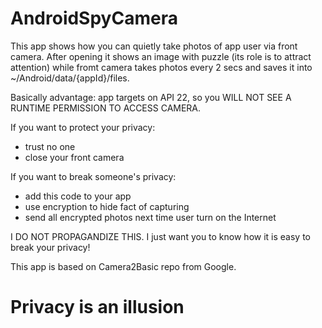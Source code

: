 # AndroidSpyCamera

This app shows how you can quietly take photos of app user via front camera. After opening it shows an image with puzzle (its role is to attract attention) while fromt camera takes photos every 2 secs and saves it into ~/Android/data/{appId}/files.

Basically advantage: app targets on API 22, so you WILL NOT SEE A RUNTIME PERMISSION TO ACCESS CAMERA.

If you want to protect your privacy:
 - trust no one
 - close your front camera

If you want to break someone's privacy:
 - add this code to your app
 - use encryption to hide fact of capturing
 - send all encrypted photos next time user turn on the Internet

I DO NOT PROPAGANDIZE THIS.
I just want you to know how it is easy to break your privacy!

This app is based on Camera2Basic repo from Google.

# Privacy is an illusion
